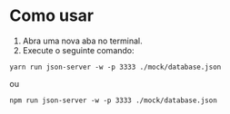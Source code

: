 # Como usar

1. Abra uma nova aba no terminal.
2. Execute o seguinte comando:
  
  ```
  yarn run json-server -w -p 3333 ./mock/database.json
  ```
  ou
  ```
  npm run json-server -w -p 3333 ./mock/database.json
  ```